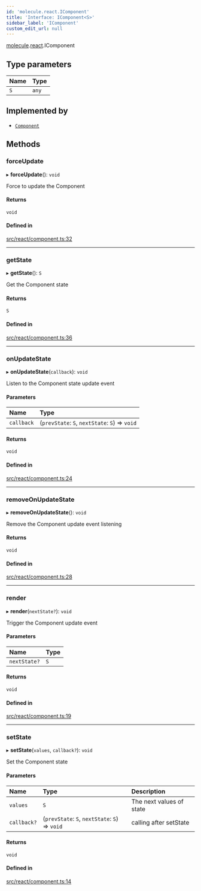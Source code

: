 ```yaml
---
id: 'molecule.react.IComponent'
title: 'Interface: IComponent<S>'
sidebar_label: 'IComponent'
custom_edit_url: null
---
```


[molecule](../namespaces/molecule).[react](../namespaces/molecule.react).IComponent

## Type parameters

| Name | Type  |
| :--- | :---- |
| `S`  | `any` |

## Implemented by

-   [`Component`](../classes/molecule.react.Component)

## Methods

### forceUpdate

▸ **forceUpdate**(): `void`

Force to update the Component

#### Returns

`void`

#### Defined in

[src/react/component.ts:32](https://github.com/DTStack/molecule/blob/46c80551/src/react/component.ts#L32)

---

### getState

▸ **getState**(): `S`

Get the Component state

#### Returns

`S`

#### Defined in

[src/react/component.ts:36](https://github.com/DTStack/molecule/blob/46c80551/src/react/component.ts#L36)

---

### onUpdateState

▸ **onUpdateState**(`callback`): `void`

Listen to the Component state update event

#### Parameters

| Name       | Type                                           |
| :--------- | :--------------------------------------------- |
| `callback` | (`prevState`: `S`, `nextState`: `S`) => `void` |

#### Returns

`void`

#### Defined in

[src/react/component.ts:24](https://github.com/DTStack/molecule/blob/46c80551/src/react/component.ts#L24)

---

### removeOnUpdateState

▸ **removeOnUpdateState**(): `void`

Remove the Component update event listening

#### Returns

`void`

#### Defined in

[src/react/component.ts:28](https://github.com/DTStack/molecule/blob/46c80551/src/react/component.ts#L28)

---

### render

▸ **render**(`nextState?`): `void`

Trigger the Component update event

#### Parameters

| Name         | Type |
| :----------- | :--- |
| `nextState?` | `S`  |

#### Returns

`void`

#### Defined in

[src/react/component.ts:19](https://github.com/DTStack/molecule/blob/46c80551/src/react/component.ts#L19)

---

### setState

▸ **setState**(`values`, `callback?`): `void`

Set the Component state

#### Parameters

| Name        | Type                                           | Description              |
| :---------- | :--------------------------------------------- | :----------------------- |
| `values`    | `S`                                            | The next values of state |
| `callback?` | (`prevState`: `S`, `nextState`: `S`) => `void` | calling after setState   |

#### Returns

`void`

#### Defined in

[src/react/component.ts:14](https://github.com/DTStack/molecule/blob/46c80551/src/react/component.ts#L14)
